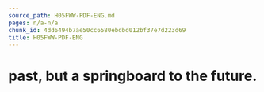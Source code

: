 ```yaml
---
source_path: H05FWW-PDF-ENG.md
pages: n/a-n/a
chunk_id: 4dd6494b7ae50cc6580ebdbd012bf37e7d223d69
title: H05FWW-PDF-ENG
---
```

# past, but a springboard to the future.
